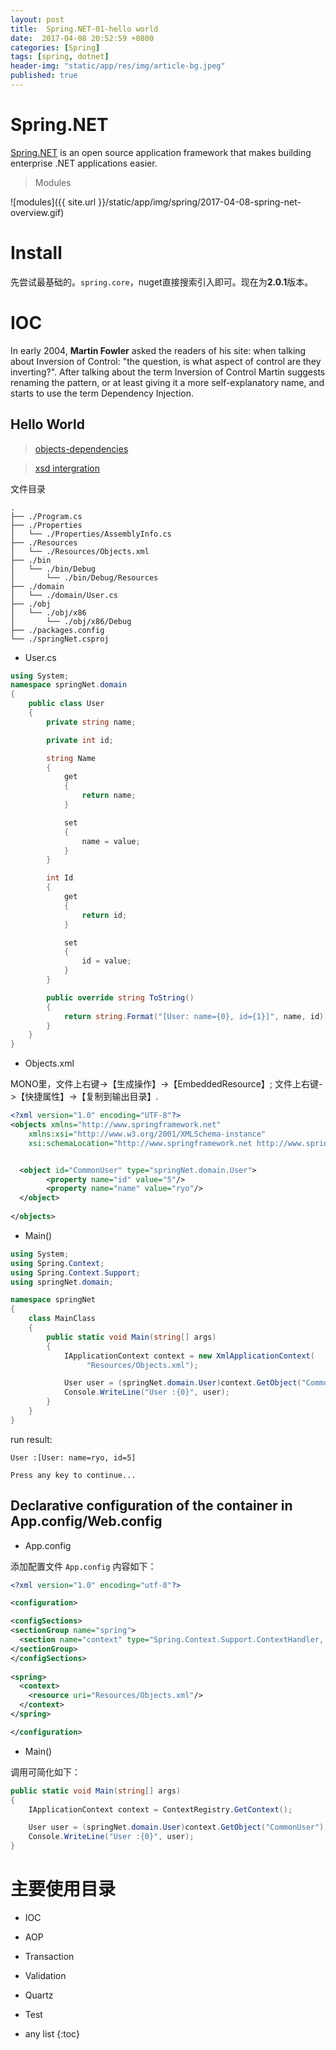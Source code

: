 ```yaml
---
layout: post
title:  Spring.NET-01-hello world
date:  2017-04-08 20:52:59 +0800
categories: [Spring]
tags: [spring, dotnet]
header-img: "static/app/res/img/article-bg.jpeg"
published: true
---
```


# Spring.NET

[Spring.NET](http://www.springframework.net/) is an open source application framework that makes building  enterprise .NET applications easier.
   

> Modules

![modules]({{ site.url }}/static/app/img/spring/2017-04-08-spring-net-overview.gif)


# Install

先尝试最基础的。`spring.core`，nuget直接搜索引入即可。现在为**2.0.1**版本。


# IOC

In early 2004, **Martin Fowler** asked the readers of his site: when talking about Inversion of Control: "the question, is what aspect of control are they inverting?". 
After talking about the term Inversion of Control Martin suggests renaming the pattern, or at least giving it a more self-explanatory name, and starts to use the term Dependency Injection. 


## Hello World

> [objects-dependencies](http://www.springframework.net/docs/1.3.2/reference/html/objects.html#objects-dependencies)

> [xsd intergration](http://www.springframework.net/docs/1.3.2/reference/html/vsnet.html)


文件目录

```
.
├── ./Program.cs
├── ./Properties
│   └── ./Properties/AssemblyInfo.cs
├── ./Resources
│   └── ./Resources/Objects.xml
├── ./bin
│   └── ./bin/Debug
│       └── ./bin/Debug/Resources
├── ./domain
│   └── ./domain/User.cs
├── ./obj
│   └── ./obj/x86
│       └── ./obj/x86/Debug
├── ./packages.config
└── ./springNet.csproj
```


- User.cs

```c#
using System;
namespace springNet.domain
{
	public class User
	{
		private string name;

		private int id;

		string Name
		{
			get
			{
				return name;
			}

			set
			{
				name = value;
			}
		}

		int Id
		{
			get
			{
				return id;
			}

			set
			{
				id = value;
			}
		}

		public override string ToString()
		{
			return string.Format("[User: name={0}, id={1}]", name, id);
		}
	}
}
```

- Objects.xml

MONO里，文件上右键->【生成操作】->【EmbeddedResource】; 文件上右键->【快捷属性】->【复制到输出目录】.

```xml
<?xml version="1.0" encoding="UTF-8"?>
<objects xmlns="http://www.springframework.net"
	xmlns:xsi="http://www.w3.org/2001/XMLSchema-instance"
	xsi:schemaLocation="http://www.springframework.net http://www.springframework.net/xsd/spring-objects.xsd">


  <object id="CommonUser" type="springNet.domain.User">
		<property name="id" value="5"/>
		<property name="name" value="ryo"/>
  </object>
	
</objects>
```

- Main()

```c#
using System;
using Spring.Context;
using Spring.Context.Support;
using springNet.domain;

namespace springNet
{
	class MainClass
	{
		public static void Main(string[] args)
		{
			IApplicationContext context = new XmlApplicationContext(
				 "Resources/Objects.xml");

			User user = (springNet.domain.User)context.GetObject("CommonUser");
			Console.WriteLine("User :{0}", user);
		}
	}
}
```

run result:

```
User :[User: name=ryo, id=5]

Press any key to continue...
```

## Declarative configuration of the container in App.config/Web.config

- App.config

添加配置文件 `App.config` 内容如下：

```xml
<?xml version="1.0" encoding="utf-8"?>

<configuration>

<configSections>
<sectionGroup name="spring">
  <section name="context" type="Spring.Context.Support.ContextHandler, Spring.Core"/>
</sectionGroup>
</configSections>
	
<spring>
  <context>
    <resource uri="Resources/Objects.xml"/>
  </context>
</spring> 

</configuration>
```


- Main()

调用可简化如下：

```c#
public static void Main(string[] args)
{
    IApplicationContext context = ContextRegistry.GetContext();

    User user = (springNet.domain.User)context.GetObject("CommonUser");
    Console.WriteLine("User :{0}", user);
}
```


# 主要使用目录

- IOC

- AOP

- Transaction

- Validation

- Quartz  

- Test






* any list
{:toc}



